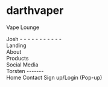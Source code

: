 # darthvaper
Vape Lounge

Josh - - - - - - - - - - -  <br>
Landing                    
About                      
Products                   
Social Media
<br>
Torsten ------- <br>
Home 
Contact
Sign up/Login (Pop-up)
<br>
